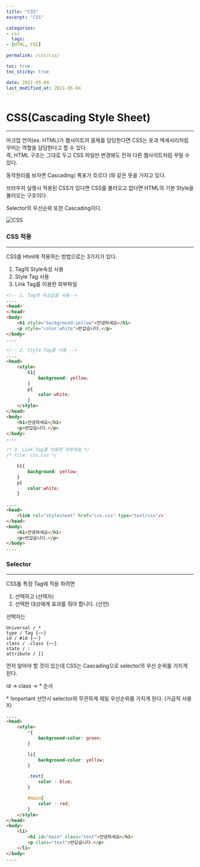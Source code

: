 ```yaml
---
title: "CSS"
excerpt: "CSS"

categories:
- css
  tags:
- [HTML, CSS]

permalink: /css/css/

toc: true
toc_sticky: true

date: 2021-05-04
last_modified_at: 2021-05-04
---
```


# CSS(Cascading Style Sheet)
---

마크업 언어(ex: HTML)가 웹사이트의 몸체를 담당한다면 CSS는 옷과 액세서리처럼  
꾸미는 역할을 담당한다고 할 수 있다.  
즉, HTML 구조는 그대로 두고 CSS 파일만 변경해도 전혀 다른 웹사이트처럼 꾸밀 수 있다.

동작원리를 보자면 Cascading( 폭포가 흐르다 )와 같은 뜻을 가지고 있다.  

브라우저 실행시 적용된 CSS가 있다면 CSS를 불러오고 없다면 HTML의 기본 Style을 불러오는 구조이다. 

Selector의 우선순위 또한 Cascading이다. 

![CSS](https://bbung95.github.io/public/img/css.png)

### CSS 적용
---

CSS를 Html에 적용하는 방법으로는 3가지가 있다. 
1. Tag의 Style속성 사용
2. Style Tag 사용
3. Link Tag를 이용한 외부파일

```html
<!-- 1. Tag의 속성값을 사용-->
....
<head>
</head>
<body>
    <h1 style="background:yellow">안녕하세요</h1>
    <p style="color:white">반갑습니다.</p>
</body>
....
```
```html
<!-- 2. Style Tag를 사용 -->
....
<head>
    <style>
        h1{
            background: yellow;
        }
        p{
            color:white;
        }
    </style>
</head>
<body>
    <h1>안녕하세요</h1>
    <p>반갑습니다.</p>
</body>
....
```
```css
/* 3. Link Tag를 이용한 외부파일 */
/* file: css.css */

    h1{
        background: yellow;
    }
    p{
        color:white;
    }

```
```html
....
<head>
    <link rel="stylesheet" href="css.css" type="text/css"/>
</head>
<body>
    <h1>안녕하세요</h1>
    <p>반갑습니다.</p>
</body>
....
```

### Selector
---
CSS를 특정 Tag에 적용 하려면
1. 선택하고 (선택자)
2. 선택한 대상에게 효과를 줘야 합니다. (선언)

선택자는
    
    Universal / * 
    type / Tag {~~}
    id / #id {~~}
    class / .class {~~}
    state / :
    attribute / []

먼저 알아야 할 것이 있는데 CSS는 Cascading으로 selector의 우선 순위를 가지게 된다.  

id -> class -> * 순서

\* !important 선언시 selector와 무관하게 제일 우선순위를 가지게 된다. (가급적 사용 X) 

```html
....
<head>
    <style>
        *{
            background-color: green;
        }

        li{
            background-color: yellow;
        }

        .text{
            color : blue;
        }

        #main{
            color : red;
        }
    </style>
</head>
<body>
    <li>
        <h1 id="main" class="text">안녕하세요</h1>
        <p class="text">반갑습니다.</p>
    </li>   
</body>
....
```